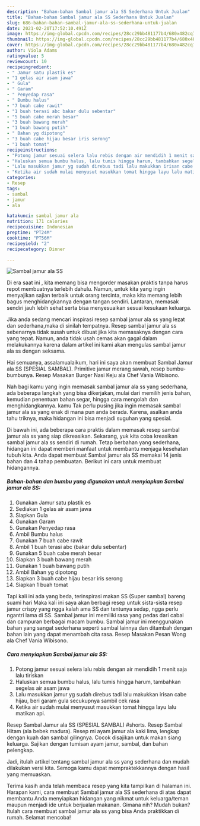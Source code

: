 ```yaml
---
description: "Bahan-bahan Sambal jamur ala SS Sederhana Untuk Jualan"
title: "Bahan-bahan Sambal jamur ala SS Sederhana Untuk Jualan"
slug: 686-bahan-bahan-sambal-jamur-ala-ss-sederhana-untuk-jualan
date: 2021-02-20T17:52:10.491Z
image: https://img-global.cpcdn.com/recipes/28cc29bb481177b4/680x482cq70/sambal-jamur-ala-ss-foto-resep-utama.jpg
thumbnail: https://img-global.cpcdn.com/recipes/28cc29bb481177b4/680x482cq70/sambal-jamur-ala-ss-foto-resep-utama.jpg
cover: https://img-global.cpcdn.com/recipes/28cc29bb481177b4/680x482cq70/sambal-jamur-ala-ss-foto-resep-utama.jpg
author: Viola Adams
ratingvalue: 5
reviewcount: 10
recipeingredient:
- " Jamur satu plastik es"
- "1 gelas air asam jawa"
- " Gula"
- " Garam"
- " Penyedap rasa"
- " Bumbu halus"
- "7 buah cabe rawit"
- "1 buah terasi abc bakar dulu sebentar"
- "5 buah cabe merah besar"
- "3 buah bawang merah"
- "1 buah bawang putih"
- " Bahan yg dipotong"
- "3 buah cabe hijau besar iris serong"
- "1 buah tomat"
recipeinstructions:
- "Potong jamur sesuai selera lalu rebis dengan air mendidih 1 menit saja lalu tiriskan"
- "Haluskan semua bumbu halus, lalu tumis hingga harum, tambahkan segelas air asam jawa"
- "Lalu masukkan jamur yg sudah direbus tadi lalu makukkan irisan cabe hijau, beri garam gula secukupnya sambil cek rasa"
- "Ketika air sudah mulai menyusut masukkan tomat hingga layu lalu matikan api."
categories:
- Resep
tags:
- sambal
- jamur
- ala

katakunci: sambal jamur ala 
nutrition: 171 calories
recipecuisine: Indonesian
preptime: "PT24M"
cooktime: "PT56M"
recipeyield: "2"
recipecategory: Dinner

---
```



![Sambal jamur ala SS](https://img-global.cpcdn.com/recipes/28cc29bb481177b4/680x482cq70/sambal-jamur-ala-ss-foto-resep-utama.jpg)

Di era  saat ini , kita memang bisa mengorder masakan praktis tanpa harus repot membuatnya terlebih dahulu. Namun, untuk kita yang ingin menyajikan sajian terbaik untuk orang tercinta, maka kita memang lebih bagus menghidangkannya dengan tangan sendiri. Lantaran, memasak sendiri jauh lebih sehat serta bisa menyesuaikan sesuai kesukaan keluarga.

Jika anda sedang mencari inspirasi resep sambal jamur ala ss yang lezat dan sederhana,maka di sinilah tempatnya. Resep sambal jamur ala ss  sebenarnya tidak susah untuk dibuat jika kita memasaknya dengan cara yang tepat. Namun, anda tidak usah cemas akan gagal dalam melakukannya 
karena dalam artikel ini kami akan mengulas sambal jamur ala ss dengan seksama.  

Hai semuanya, assalamualaikum, hari ini saya akan membuat Sambal Jamur ala SS (SPESIAL SAMBAL). Primitive jamur merang sawah, resep bumbu-bumbunya. Resep Masakan Burger Nasi Keju ala Chef Vania Wibisono.

Nah bagi kamu yang ingin memasak sambal jamur ala ss yang sederhana, ada beberapa langkah yang bisa dikerjakan, mulai dari memilih jenis bahan, kemudian penentuan bahan segar, hingga cara mengolah dan menghidangkannya. kamu Tak perlu pusing jika ingin memasak sambal jamur ala ss yang enak di mana pun anda berada. Karena, asalkan anda  tahu triknya, maka hidangan ini bisa menjadi suguhan yang spesial.

Di bawah ini, ada beberapa cara praktis  dalam memasak resep sambal jamur ala ss yang siap dikreasikan. Sekarang, yuk kita coba kreasikan sambal jamur ala ss sendiri di rumah. Tetap berbahan yang sederhana, hidangan ini dapat memberi manfaat untuk membantu menjaga kesehatan tubuh kita. Anda dapat membuat Sambal jamur ala SS memakai 14 jenis bahan dan 4 tahap pembuatan. Berikut ini cara untuk membuat hidangannya.

<!--inarticleads1-->

##### Bahan-bahan dan bumbu yang digunakan untuk menyiapkan Sambal jamur ala SS:

1. Gunakan  Jamur satu plastik es
1. Sediakan 1 gelas air asam jawa
1. Siapkan  Gula
1. Gunakan  Garam
1. Gunakan  Penyedap rasa
1. Ambil  Bumbu halus
1. Gunakan 7 buah cabe rawit
1. Ambil 1 buah terasi abc (bakar dulu sebentar)
1. Gunakan 5 buah cabe merah besar
1. Siapkan 3 buah bawang merah
1. Gunakan 1 buah bawang putih
1. Ambil  Bahan yg dipotong
1. Siapkan 3 buah cabe hijau besar iris serong
1. Siapkan 1 buah tomat


Tapi kali ini ada yang beda, terinspirasi makan SS (Super sambal) bareng suami hari Maka kali ini saya akan berbagi resep untuk sista-sista resep jamur crispy yang ngga kalah ama SS dan tentunya sedap, ngga perlu ngantri lama di SS. Sambal jamur ini memiliki rasa yang pedas dari cabai dan campuran berbagai macam bumbu. Sambal jamur ini menggunakan bahan yang sangat sederhana seperti sambal lainnya dan ditambah dengan bahan lain yang dapat menambah cita rasa. Resep Masakan Pesan Wong ala Chef Vania Wibisono. 

<!--inarticleads2-->

##### Cara menyiapkan Sambal jamur ala SS:

1. Potong jamur sesuai selera lalu rebis dengan air mendidih 1 menit saja lalu tiriskan
1. Haluskan semua bumbu halus, lalu tumis hingga harum, tambahkan segelas air asam jawa
1. Lalu masukkan jamur yg sudah direbus tadi lalu makukkan irisan cabe hijau, beri garam gula secukupnya sambil cek rasa
1. Ketika air sudah mulai menyusut masukkan tomat hingga layu lalu matikan api.


Resep Sambal Jamur ala SS (SPESIAL SAMBAL) #shorts. Resep Sambal Hitam (ala bebek madura). Resep mi ayam jamur ala kaki lima, lengkap dengan kuah dan sambal gilingnya. Cocok disajikan untuk makan siang keluarga. Sajikan dengan tumisan ayam jamur, sambal, dan bahan pelengkap. 

Jadi, itulah artikel tentang  sambal jamur ala ss  yang sederhana dan mudah dilakukan versi kita. Semoga kamu dapat mempraktekkannya dengan hasil yang memuaskan. 

Terima kasih anda telah membaca resep yang kita tampilkan di halaman ini. Harapan kami, cara membuat  Sambal jamur ala SS sederhana di atas dapat membantu Anda menyiapkan hidangan yang nikmat untuk keluarga/teman maupun menjadi ide untuk berjualan makanan. Gimana nih? Mudah bukan? Itulah cara membuat sambal jamur ala ss yang bisa Anda praktikkan di rumah. Selamat mencoba!

